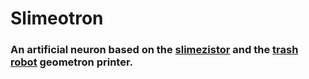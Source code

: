 # Slimeotron

### An artificial neuron based on the [slimezistor](https://github.com/lafelabs/slimezistor) and the [trash robot](https://www.trashrobot.org) geometron printer.
